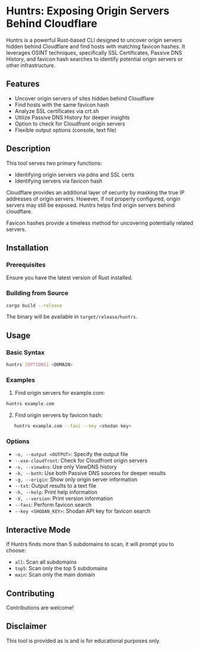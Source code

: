 # Huntrs: Exposing Origin Servers Behind Cloudflare

Huntrs is a powerful Rust-based CLI designed to uncover origin servers hidden behind Cloudflare and find hosts with matching favicon hashes. It leverages OSINT techniques, specifically SSL Certificates, Passive DNS History, and favicon hash searches to identify potential origin servers or other infrastructure.

## Features

- Uncover origin servers of sites hidden behind Cloudflare
- Find hosts with the same favicon hash
- Analyze SSL certificates via crt.sh
- Utilize Passive DNS History for deeper insights
- Option to check for Cloudfront origin servers
- Flexible output options (console, text file)

## Description
This tool serves two primary functions:
- Identifying origin servers via pdns and SSL certs
- Identifying servers via favicon hash 

Cloudflare provides an additional layer of security by masking the true IP addresses of origin servers. However, if not properly configured, origin servers may still be exposed. Huntrs helps find origin servers behind cloudflare.

Favicon hashes provide a timeless method for uncovering potentially related servers. 

## Installation

### Prerequisites

Ensure you have the latest version of Rust installed.

### Building from Source
```bash
cargo build --release
```

The binary will be available in `target/release/huntrs`.

## Usage

### Basic Syntax
```bash
huntrs [OPTIONS] <DOMAIN>
```

### Examples

1. Find origin servers for example.com:
```bash
huntrs example.com
```

2. Find origin servers by favicon hash:
```bash
   huntrs example.com --favi --key <shodan key>
```

### Options

- `-o, --output <OUTPUT>`: Specify the output file
- `--use-cloudfront`: Check for Cloudfront origin servers
- `-v, --viewdns`: Use only ViewDNS history
- `-b, --both`: Use both Passive DNS sources for deeper results
- `-g, --origin`: Show only origin server information
- `--txt`: Output results to a text file
- `-h, --help`: Print help information
- `-V, --version`: Print version information
- `--favi`: Perform favicon search
- `--key <SHODAN_KEY>`: Shodan API key for favicon search

## Interactive Mode

If Huntrs finds more than 5 subdomains to scan, it will prompt you to choose:
- `all`: Scan all subdomains
- `top5`: Scan only the top 5 subdomains
- `main`: Scan only the main domain

## Contributing

Contributions are welcome! 

## Disclaimer

This tool is provided as is and is for educational purposes only.